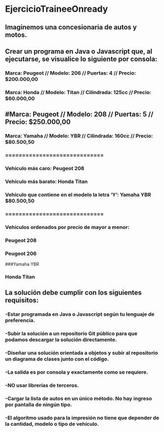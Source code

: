 # EjercicioTraineeOnready


## Imaginemos una concesionaria de autos y motos.
## Crear un programa en Java o Javascript que, al ejecutarse, se visualice lo siguiente por consola:


### Marca: Peugeot // Modelo: 206 // Puertas: 4 // Precio: $200.000,00
### Marca: Honda // Modelo: Titan // Cilindrada: 125cc // Precio: $60.000,00
## #Marca: Peugeot // Modelo: 208 // Puertas: 5 // Precio: $250.000,00
### Marca: Yamaha // Modelo: YBR // Cilindrada: 160cc // Precio: $80.500,50
### =============================
### Vehículo más caro: Peugeot 208
### Vehículo más barato: Honda Titan
### Vehículo que contiene en el modelo la letra ‘Y’: Yamaha YBR $80.500,50
### =============================
### Vehículos ordenados por precio de mayor a menor:
### Peugeot 208
### Peugeot 206
###Yamaha YBR
### Honda Titan


## La solución debe cumplir con los siguientes requisitos:
### -Estar programada en Java o Javascript según tu lenguaje de preferencia.
### -Subir la solución a un repositorio Git público para que podamos descargar la solución directamente.
### -Diseñar una solución orientada a objetos y subir al repositorio un diagrama de clases junto con el código.
### -La salida es por consola y exactamente como se requiere.
### -NO usar librerías de terceros.
### -Cargar la lista de autos en un único método. No hay ingreso por pantalla de ningún tipo.
### -El algoritmo usado para la impresión no tiene que depender de la cantidad, modelo o tipo de vehículo.
